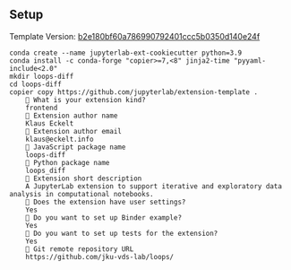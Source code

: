 ## Setup

Template Version: [b2e180bf60a786990792401ccc5b0350d140e24f](https://github.com/jupyterlab/extension-template/tree/b2e180bf60a786990792401ccc5b0350d140e24f)

```
conda create --name jupyterlab-ext-cookiecutter python=3.9
conda install -c conda-forge "copier>=7,<8" jinja2-time "pyyaml-include<2.0"
mkdir loops-diff
cd loops-diff
copier copy https://github.com/jupyterlab/extension-template .
    🎤 What is your extension kind?
    frontend
    🎤 Extension author name
    Klaus Eckelt
    🎤 Extension author email
    klaus@eckelt.info
    🎤 JavaScript package name
    loops-diff
    🎤 Python package name
    loops_diff
    🎤 Extension short description
    A JupyterLab extension to support iterative and exploratory data analysis in computational notebooks.
    🎤 Does the extension have user settings?
    Yes
    🎤 Do you want to set up Binder example?
    Yes
    🎤 Do you want to set up tests for the extension?
    Yes
    🎤 Git remote repository URL
    https://github.com/jku-vds-lab/loops/
```
